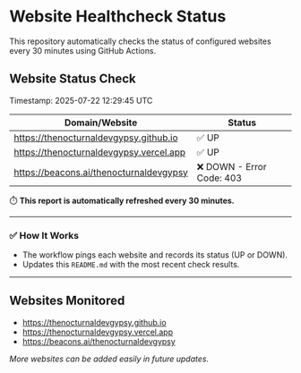 # Website Healthcheck Status

This repository automatically checks the status of configured websites every 30 minutes using GitHub Actions.

## Website Status Check

<!-- Website Status Start -->
Timestamp: 2025-07-22 12:29:45 UTC  

| Domain/Website | Status |
|---|---|
| https://thenocturnaldevgypsy.github.io | ✅ UP |
| https://thenocturnaldevgypsy.vercel.app | ✅ UP |
| https://beacons.ai/thenocturnaldevgypsy | ❌ DOWN - Error Code: 403 |
<!-- Website Status End -->

⏱️ **This report is automatically refreshed every 30 minutes.**

---

### ✅ How It Works
- The workflow pings each website and records its status (UP or DOWN).
- Updates this `README.md` with the most recent check results.

---

## Websites Monitored
- https://thenocturnaldevgypsy.github.io
- https://thenocturnaldevgypsy.vercel.app
- https://beacons.ai/thenocturnaldevgypsy

*More websites can be added easily in future updates.*
